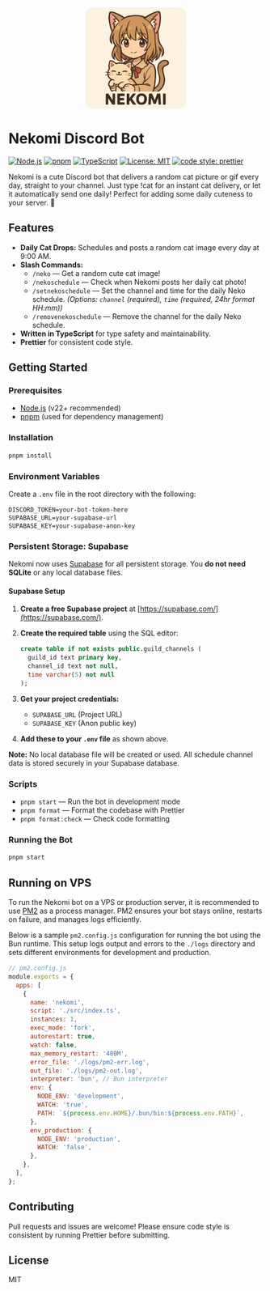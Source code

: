 <div align="center">
  <img src="./logo.png" alt="Nekomi Logo" width="200" height="200" style="border-radius: 16px;" />
</div>

# Nekomi Discord Bot

[![Node.js](https://img.shields.io/badge/node-%3E=22.0.0-green.svg?style=flat-square)](https://nodejs.org/)
[![pnpm](https://img.shields.io/badge/package%20manager-pnpm-f69220?style=flat-square)](https://pnpm.io/)
[![TypeScript](https://img.shields.io/badge/language-typescript-3178c6?style=flat-square&logo=typescript&logoColor=white)](https://www.typescriptlang.org/)
[![License: MIT](https://img.shields.io/badge/license-MIT-blue.svg?style=flat-square)](LICENSE)
[![code style: prettier](https://img.shields.io/badge/code_style-prettier-ff69b4.svg?style=flat-square)](https://prettier.io/)

Nekomi is a cute Discord bot that delivers a random cat picture or gif every day, straight to your channel. Just type !cat for an instant cat delivery, or let it automatically send one daily! Perfect for adding some daily cuteness to your server. 🐾

## Features

- **Daily Cat Drops:** Schedules and posts a random cat image every day at 9:00 AM.
- **Slash Commands:**
  - `/neko` — Get a random cute cat image!
  - `/nekoschedule` — Check when Nekomi posts her daily cat photo!
  - `/setnekoschedule` — Set the channel and time for the daily Neko schedule. _(Options: `channel` (required), `time` (required, 24hr format HH:mm))_
  - `/removenekoschedule` — Remove the channel for the daily Neko schedule.
- **Written in TypeScript** for type safety and maintainability.
- **Prettier** for consistent code style.

## Getting Started

### Prerequisites

- [Node.js](https://nodejs.org/) (v22+ recommended)
- [pnpm](https://pnpm.io/) (used for dependency management)

### Installation

```bash
pnpm install
```

### Environment Variables

Create a `.env` file in the root directory with the following:

```env
DISCORD_TOKEN=your-bot-token-here
SUPABASE_URL=your-supabase-url
SUPABASE_KEY=your-supabase-anon-key
```

### Persistent Storage: Supabase

Nekomi now uses [Supabase](https://supabase.com/) for all persistent storage. You **do not need SQLite** or any local database files.

#### Supabase Setup

1. **Create a free Supabase project** at [https://supabase.com/](https://supabase.com/).
2. **Create the required table** using the SQL editor:

   ```sql
   create table if not exists public.guild_channels (
     guild_id text primary key,
     channel_id text not null,
     time varchar(5) not null
   );
   ```

3. **Get your project credentials:**
   - `SUPABASE_URL` (Project URL)
   - `SUPABASE_KEY` (Anon public key)
4. **Add these to your `.env` file** as shown above.

**Note:** No local database file will be created or used. All schedule channel data is stored securely in your Supabase database.

### Scripts

- `pnpm start` — Run the bot in development mode
- `pnpm format` — Format the codebase with Prettier
- `pnpm format:check` — Check code formatting

### Running the Bot

```bash
pnpm start
```

## Running on VPS

To run the Nekomi bot on a VPS or production server, it is recommended to use [PM2](https://pm2.keymetrics.io/) as a process manager. PM2 ensures your bot stays online, restarts on failure, and manages logs efficiently.

Below is a sample `pm2.config.js` configuration for running the bot using the Bun runtime. This setup logs output and errors to the `./logs` directory and sets different environments for development and production.

```js
// pm2.config.js
module.exports = {
  apps: [
    {
      name: 'nekomi',
      script: './src/index.ts',
      instances: 1,
      exec_mode: 'fork',
      autorestart: true,
      watch: false,
      max_memory_restart: '480M',
      error_file: './logs/pm2-err.log',
      out_file: './logs/pm2-out.log',
      interpreter: 'bun', // Bun interpreter
      env: {
        NODE_ENV: 'development',
        WATCH: 'true',
        PATH: `${process.env.HOME}/.bun/bin:${process.env.PATH}`,
      },
      env_production: {
        NODE_ENV: 'production',
        WATCH: 'false',
      },
    },
  ],
};
```

## Contributing

Pull requests and issues are welcome! Please ensure code style is consistent by running Prettier before submitting.

## License

MIT
